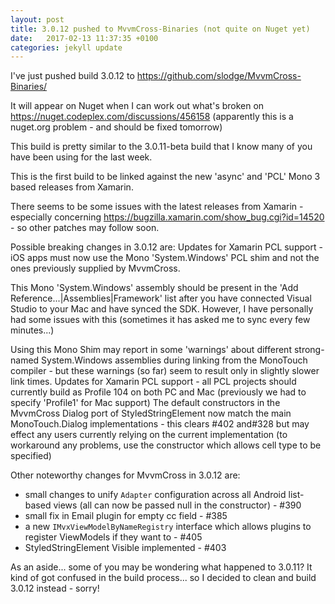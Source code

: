 ```yaml
---
layout: post
title: 3.0.12 pushed to MvvmCross-Binaries (not quite on Nuget yet)
date:   2017-02-13 11:37:35 +0100
categories: jekyll update
---
```


I've just pushed build 3.0.12 to https://github.com/slodge/MvvmCross-Binaries/

It will appear on Nuget when I can work out what's broken on https://nuget.codeplex.com/discussions/456158 (apparently this is a nuget.org problem - and should be fixed tomorrow)

This build is pretty similar to the 3.0.11-beta build that I know many of you have been using for the last week.

This is the first build to be linked against the new 'async' and 'PCL' Mono 3 based releases from Xamarin.

There seems to be some issues with the latest releases from Xamarin - especially concerning https://bugzilla.xamarin.com/show_bug.cgi?id=14520 - so other patches may follow soon.


Possible breaking changes in 3.0.12 are:
Updates for Xamarin PCL support - iOS apps must now use the Mono 'System.Windows' PCL shim and not the ones previously supplied by MvvmCross. 

This Mono 'System.Windows' assembly should be present in the 'Add Reference...|Assemblies|Framework' list after you have connected Visual Studio to your Mac and have synced the SDK. However, I have personally had some issues with this (sometimes it has asked me to sync every few minutes...)

Using this Mono Shim may report in some 'warnings' about different strong-named System.Windows assemblies during linking from the MonoTouch compiler - but these warnings (so far) seem to result only in slightly slower link times.
Updates for Xamarin PCL support - all PCL projects should currently build as Profile 104 on both PC and Mac (previously we had to specify 'Profile1' for Mac support)
The default constructors in the MvvmCross Dialog port of StyledStringElement now match the main MonoTouch.Dialog implementations - this clears #402 and#328 but may effect any users currently relying on the current implementation (to workaround any problems, use the constructor which allows cell type to be specified)
  
Other noteworthy changes for MvvmCross in 3.0.12 are:

- small changes to unify `Adapter` configuration across all Android list-based views (all can now be passed null in the constructor) - #390
- small fix in Email plugin for empty cc field - #385
- a new `IMvxViewModelByNameRegistry` interface which allows plugins to register ViewModels if they want to - #405
- StyledStringElement Visible implemented - #403


As an aside... some of you may be wondering what happened to 3.0.11? It kind of got confused in the build process... so I decided to clean and build 3.0.12 instead - sorry!
